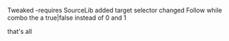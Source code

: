 Tweaked
-requires SourceLib
added target selector
changed Follow while combo the a true|false instead of 0 and 1

that's all
